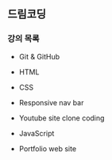 ## 드림코딩

### 강의 목록

- Git & GitHub

- HTML

- CSS

- Responsive nav bar

- Youtube site clone coding

- JavaScript

- Portfolio web site
